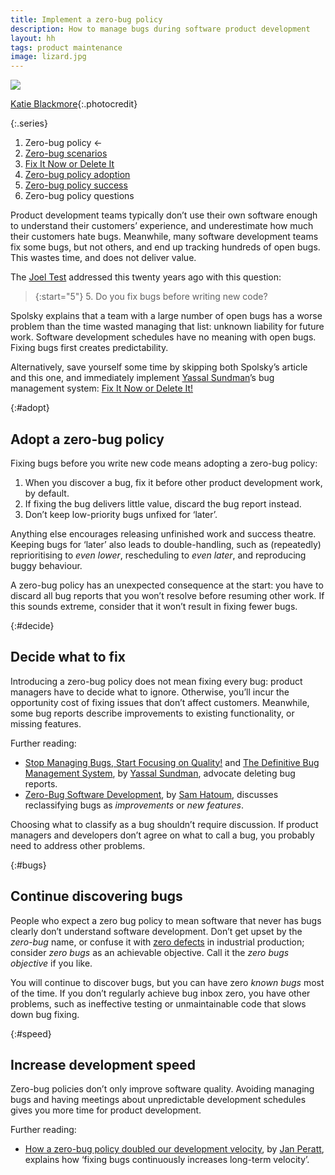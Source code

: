 ```yaml
---
title: Implement a zero-bug policy
description: How to manage bugs during software product development
layout: hh
tags: product maintenance
image: lizard.jpg
---
```


![](lizard.jpg)

[Katie Blackmore](https://unsplash.com/photos/GCNngfLRCKU){:.photocredit}

{:.series}
1. Zero-bug policy ←
2. [Zero-bug scenarios](zero-bug-scenarios)
3. [Fix It Now or Delete It](fix-it-now-or-delete-it)
4. [Zero-bug policy adoption](zero-bug-adoption)
5. [Zero-bug policy success](zero-bug-success)
6. Zero-bug policy questions

Product development teams typically don’t use their own software enough to understand their customers’ experience,
and underestimate how much their customers hate bugs.
Meanwhile, many software development teams fix some bugs, but not others, and end up tracking hundreds of open bugs.
This wastes time, and does not deliver value.

The [Joel Test](https://www.joelonsoftware.com/2000/08/09/the-joel-test-12-steps-to-better-code/)
addressed this twenty years ago with this question:

> {:start="5"}
> 5. Do you fix bugs before writing new code?

Spolsky explains that a team with a large number of open bugs has a worse problem than the time wasted managing that list:
unknown liability for future work.
Software development schedules have no meaning with open bugs.
Fixing bugs first creates predictability.

Alternatively, save yourself some time by skipping both Spolsky’s article and this one, and immediately implement 
[Yassal Sundman](https://twitter.com/yassalsundman)’s bug management system:
[Fix It Now or Delete It!](https://www.fixitnowordeleteit.com)

{:#adopt}
## Adopt a zero-bug policy

Fixing bugs before you write new code means adopting a zero-bug policy:

1. When you discover a bug, fix it before other product development work, by default.
2. If fixing the bug delivers little value, discard the bug report instead.
3. Don’t keep low-priority bugs unfixed for ‘later’.

Anything else encourages releasing unfinished work and success theatre.
Keeping bugs for ‘later’ also leads to double-handling, such as (repeatedly) reprioritising to _even lower_, rescheduling to _even later_, and reproducing buggy behaviour.

A zero-bug policy has an unexpected consequence at the start:
you have to discard all bug reports that you won’t resolve before resuming other work.
If this sounds extreme, consider that it won’t result in fixing fewer bugs.

{:#decide}
## Decide what to fix

Introducing a zero-bug policy does not mean fixing every bug:
product managers have to decide what to ignore.
Otherwise, you’ll incur the opportunity cost of fixing issues that don’t affect customers.
Meanwhile, some bug reports describe improvements to existing functionality, or missing features.

Further reading:

* [Stop Managing Bugs, Start Focusing on Quality!](https://blog.crisp.se/2018/02/05/yassalsundman/stop-managing-bugs-start-focusing-on-quality) and 
[The Definitive Bug Management System](https://www.fixitnowordeleteit.com),
by [Yassal Sundman](https://twitter.com/yassalsundman), advocate deleting bug reports.
* [Zero-Bug Software Development](https://medium.com/qualityfaster/the-zero-bug-policy-b0bd987be684),
by [Sam Hatoum](https://twitter.com/sam_hatoum),
discusses reclassifying bugs as _improvements_ or _new features_.

Choosing what to classify as a bug shouldn’t require discussion.
If product managers and developers don’t agree on what to call a bug, you probably need to address other problems.

{:#bugs}
## Continue discovering bugs

People who expect a zero bug policy to mean software that never has bugs clearly don’t understand software development.
Don’t get upset by the _zero-bug_ name, or confuse it with 
[zero defects](https://en.wikipedia.org/wiki/Zero_Defects) in industrial production;
consider _zero bugs_ as an achievable objective.
Call it the _zero bugs objective_ if you like.

You will continue to discover bugs, but you can have zero _known bugs_ most of the time.
If you don’t regularly achieve bug inbox zero, you have other problems, such as ineffective testing or unmaintainable code that slows down bug fixing.

{:#speed}
## Increase development speed

Zero-bug policies don’t only improve software quality.
Avoiding managing bugs and having meetings about unpredictable development schedules gives you more time for product development.

Further reading:

* [How a zero-bug policy doubled our development velocity](https://www.linkedin.com/pulse/how-zero-bug-policy-doubled-our-development-velocity-jan-peratt),
by [Jan Peratt](https://twitter.com/JanPeratt),
explains how ‘fixing bugs continuously increases long-term velocity’.

